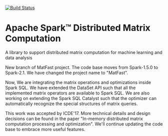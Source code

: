 [![Build Status](https://travis-ci.org/merlintang/SparkDistributedMatrix.svg?branch=branch-2.1)](https://travis-ci.org/merlintang/SparkDistributedMatrix)

# Apache Spark&trade; Distributed Matrix Computation

A library to support distributed matrix computation for machine learning and data analysis  

New branch of MatFast project. 
The code base moves from Spark-1.5.0 to Spark-2.1.
We have changed the project name to "MatFast". 


Now, We are integrating the matrix operations and optimizations 
inside Spark SQL. We have extended the DataSet API such that 
all the implemented matrix operators are available to Spark SQL. 
We are also working on extending the Spark SQL Catalyst such 
that the optimizer can automatically recognize the special 
structures of matrix queries.

This work was accepted by ICDE'17. More technical details and 
design decisions can be found in the paper "In-memory distributed matrix 
computation processing and optimization". We'll continue updating 
the code base to embrace more useful features.

